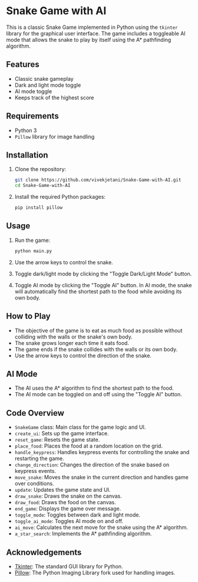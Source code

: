# Snake Game with AI

This is a classic Snake Game implemented in Python using the `tkinter` library for the graphical user interface. The game includes a toggleable AI mode that allows the snake to play by itself using the A* pathfinding algorithm.

## Features

- Classic snake gameplay
- Dark and light mode toggle
- AI mode toggle
- Keeps track of the highest score

## Requirements

- Python 3
- `Pillow` library for image handling

## Installation

1. Clone the repository:

    ```bash
    git clone https://github.com/vivekjetani/Snake-Game-with-AI.git
    cd Snake-Game-with-AI
    ```

2. Install the required Python packages:

    ```bash
    pip install pillow
    ```

## Usage

1. Run the game:

    ```bash
    python main.py
    ```

2. Use the arrow keys to control the snake.

3. Toggle dark/light mode by clicking the "Toggle Dark/Light Mode" button.

4. Toggle AI mode by clicking the "Toggle AI" button. In AI mode, the snake will automatically find the shortest path to the food while avoiding its own body.

## How to Play

- The objective of the game is to eat as much food as possible without colliding with the walls or the snake's own body.
- The snake grows longer each time it eats food.
- The game ends if the snake collides with the walls or its own body.
- Use the arrow keys to control the direction of the snake.

## AI Mode

- The AI uses the A* algorithm to find the shortest path to the food.
- The AI mode can be toggled on and off using the "Toggle AI" button.

## Code Overview

- `SnakeGame` class: Main class for the game logic and UI.
- `create_ui`: Sets up the game interface.
- `reset_game`: Resets the game state.
- `place_food`: Places the food at a random location on the grid.
- `handle_keypress`: Handles keypress events for controlling the snake and restarting the game.
- `change_direction`: Changes the direction of the snake based on keypress events.
- `move_snake`: Moves the snake in the current direction and handles game over conditions.
- `update`: Updates the game state and UI.
- `draw_snake`: Draws the snake on the canvas.
- `draw_food`: Draws the food on the canvas.
- `end_game`: Displays the game over message.
- `toggle_mode`: Toggles between dark and light mode.
- `toggle_ai_mode`: Toggles AI mode on and off.
- `ai_move`: Calculates the next move for the snake using the A* algorithm.
- `a_star_search`: Implements the A* pathfinding algorithm.


## Acknowledgements

- [Tkinter](https://docs.python.org/3/library/tkinter.html): The standard GUI library for Python.
- [Pillow](https://python-pillow.org/): The Python Imaging Library fork used for handling images.
